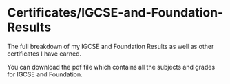 # Certificates/IGCSE-and-Foundation-Results
The full breakdown of my IGCSE and Foundation Results as well as other certificates I have earned.

You can download the pdf file which contains all the subjects and grades for IGCSE and Foundation.
